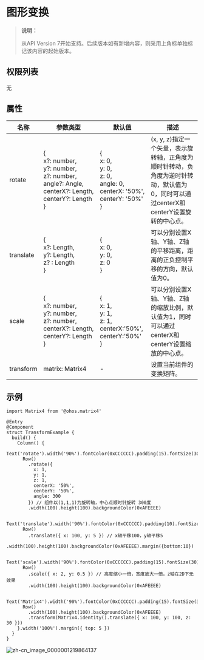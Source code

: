 # 图形变换

>  **说明：**
>
>  从API Version 7开始支持。后续版本如有新增内容，则采用上角标单独标记该内容的起始版本。


## 权限列表

无


## 属性


| 名称        | 参数类型                                     | 默认值                                      | 描述                                       |
| --------- | ---------------------------------------- | ---------------------------------------- | ---------------------------------------- |
| rotate    | {<br/>x?:&nbsp;number,<br/>y?:&nbsp;number,<br/>z?:&nbsp;number,<br/>angle?:&nbsp;Angle,<br/>centerX?:&nbsp;Length,<br/>centerY?:&nbsp;Length<br/>} | {<br/>x:&nbsp;0,<br/>y:&nbsp;0,<br/>z:&nbsp;0,<br/>angle:&nbsp;0,<br/>centerX:&nbsp;'50%',<br/>centerY:&nbsp;'50%'<br/>} | (x,&nbsp;y,&nbsp;z)指定一个矢量，表示旋转轴，正角度为顺时针转动，负角度为逆时针转动，默认值为0，同时可以通过centerX和centerY设置旋转的中心点。 |
| translate | {<br/>x?:&nbsp;Length,<br/>y?:&nbsp;Length,<br/>z?&nbsp;:&nbsp;Length<br/>} | {<br/>x:&nbsp;0,<br/>y:&nbsp;0,<br/>z:&nbsp;0<br/>} | 可以分别设置X轴、Y轴、Z轴的平移距离，距离的正负控制平移的方向，默认值为0。  |
| scale     | {<br/>x?:&nbsp;number,<br/>y?:&nbsp;number,<br/>z?:&nbsp;number,<br/>centerX?:&nbsp;Length,<br/>centerY?:&nbsp;Length<br/>} | {<br/>x:&nbsp;1,<br/>y:&nbsp;1,<br/>z:&nbsp;1,<br/>centerX:'50%',<br/>centerY:'50%'<br/>} | 可以分别设置X轴、Y轴、Z轴的缩放比例，默认值为1，同时可以通过centerX和centerY设置缩放的中心点。 |
| transform | matrix:&nbsp;Matrix4                     | -                                        | 设置当前组件的变换矩阵。                             |


## 示例

```
import Matrix4 from '@ohos.matrix4'

@Entry
@Component
struct TransformExample {
  build() {
    Column() {
      Text('rotate').width('90%').fontColor(0xCCCCCC).padding(15).fontSize(30)
      Row()
        .rotate({
          x: 1,
          y: 1,
          z: 1,
          centerX: '50%',
          centerY: '50%',
          angle: 300
        }) // 组件以(1,1,1)为旋转轴，中心点顺时针旋转 300度
        .width(100).height(100).backgroundColor(0xAFEEEE)

      Text('translate').width('90%').fontColor(0xCCCCCC).padding(10).fontSize(30)
      Row()
        .translate({ x: 100, y: 5 }) // x轴平移100，y轴平移5
        .width(100).height(100).backgroundColor(0xAFEEEE).margin({bottom:10})

      Text('scale').width('90%').fontColor(0xCCCCCC).padding(15).fontSize(30)
      Row()
        .scale({ x: 2, y: 0.5 }) // 高度缩小一倍，宽度放大一倍，z轴在2D下无效果
        .width(100).height(100).backgroundColor(0xAFEEEE)

      Text('Matrix4').width('90%').fontColor(0xCCCCCC).padding(15).fontSize(30)
      Row()
        .width(100).height(100).backgroundColor(0xAFEEEE)
        .transform(Matrix4.identity().translate({ x: 100, y: 100, z: 30 }))
    }.width('100%').margin({ top: 5 })
  }
}
```

![zh-cn_image_0000001219864137](figures/zh-cn_image_0000001219864137.png)
